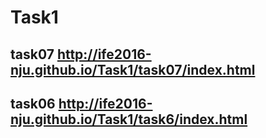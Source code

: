 # Task1
## task07 http://ife2016-nju.github.io/Task1/task07/index.html
## task06 http://ife2016-nju.github.io/Task1/task6/index.html
